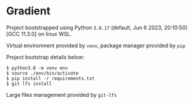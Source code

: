 # Gradient

Project bootstrapped using Python `3.8.17` (default, Jun  6 2023, 20:10:50) 
[GCC 11.3.0] on linux WSL.

Virtual environment provided by `venv`, package manager provided by `pip` 

Project bootstrap details below:

```console
$ python3.8 -m venv env
$ source ./env/bin/activate
$ pip install -r requirements.txt
$ git lfs install
```

Large files management provided by `git-lfs`